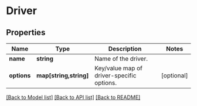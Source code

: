 # Driver

## Properties
Name | Type | Description | Notes
------------ | ------------- | ------------- | -------------
**name** | **string** | Name of the driver. | 
**options** | **map[string,string]** | Key/value map of driver-specific options. | [optional] 

[[Back to Model list]](../../README.md#documentation-for-models) [[Back to API list]](../../README.md#documentation-for-api-endpoints) [[Back to README]](../../README.md)

